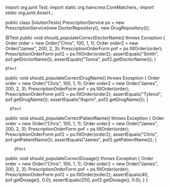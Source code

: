 import org.junit.Test;
import static org.hamcrest.CoreMatchers.*;
import static org.junit.Assert.*;

public class SolutionTests{
PrescriptionService ps = new PrescriptionService(new DoctorRepository(), new DrugRepository());

@Test
public void should_populateCorrectDoctorName() throws Exception {
Order order = new Order("Chris", 100, 1, 1);
Order order2 = new Order("James", 200, 2, 3);
PrescriptionOrderForm pof = ps.fillOrder(order);
PrescriptionOrderForm pof2 = ps.fillOrder(order2);
assertEquals("Smith", pof.getDoctorName());
assertEquals("Tonna", pof2.getDoctorName());
}

    @Test
public void should_populateCorrectDrugName() throws Exception {
Order order = new Order("Chris", 100, 1, 1);
Order order2 = new Order("James", 200, 2, 3);
PrescriptionOrderForm pof = ps.fillOrder(order);
PrescriptionOrderForm pof2 = ps.fillOrder(order2);
assertEquals("Tylenol", pof.getDrugName());
assertEquals("Asprin", pof2.getDrugName());
}

      @Test
public void should_populateCorrectPatientName() throws Exception {
Order order = new Order("Chris", 100, 1, 1);
Order order2 = new Order("James", 200, 2, 3);
PrescriptionOrderForm pof = ps.fillOrder(order);
PrescriptionOrderForm pof2 = ps.fillOrder(order2);
assertEquals("Chris", pof.getPatientName());
assertEquals("James", pof2.getPatientName());
}

        @Test
public void should_populateCorrectDosage() throws Exception {
Order order = new Order("Chris", 100, 1, 1);
Order order2 = new Order("James", 200, 2, 3);
PrescriptionOrderForm pof = ps.fillOrder(order);
PrescriptionOrderForm pof2 = ps.fillOrder(order2);
assertEquals(40, pof.getDosage(), 0.0);
assertEquals(250, pof2.getDosage(), 0.0);
}
}
